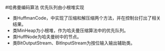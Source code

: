 #哈弗曼编码算法
优先队列由小根堆实现<br>
* 类HuffmanCode，中实现了压缩和解压缩两个方法，并在控制台打出了相关结果。
* 类MinHeap为小根堆，作为哈夫曼压缩算法中的优先队列。
* 类HuffNode为哈夫曼树中的节点。
* 类BitOutputStream、BitInputStream为按位输入输出辅助类。
